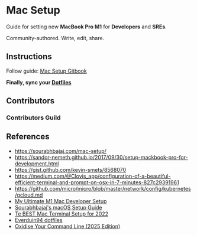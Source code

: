 # Mac Setup

Guide for setting new **MacBook Pro M1** for **Developers** and **SREs**.

Community-authored. Write, edit, share.

## Instructions

Follow guide: [Mac Setup Gitbook](https://xmlking.gitbook.io/macos-setup/)

**Finally, sync your [Dotfiles](./docs/essentials/dotfiles.md)**

## Contributors

### Contributors Guild

## References

- <https://sourabhbajaj.com/mac-setup/>
- <https://sandor-nemeth.github.io/2017/09/30/setup-mackbook-pro-for-development.html>
- <https://gist.github.com/kevin-smets/8568070>
- <https://medium.com/@Clovis_app/configuration-of-a-beautiful-efficient-terminal-and-prompt-on-osx-in-7-minutes-827c29391961>
- <https://github.com/micro/micro/blob/master/network/config/kubernetes/gcloud.md>
- [My Ultimate M1 Mac Developer Setup](https://codeburst.io/my-ultimate-m1-mac-developer-setup-cfdb2daeed2d)
- [Sourabhbajaj's macOS Setup Guide](https://sourabhbajaj.com/mac-setup/index.html)
- [Te BEST Mac Terminal Setup for 2022](https://bdarfler.medium.com/the-best-mac-terminal-setup-for-2022-44bf6e3c1a6e)
- [Everduin94 dotfiles](https://github.com/Everduin94/dotfiles)
- [Oxidise Your Command Line (2025 Edition)](https://www.youtube.com/watch?v=rWMQ-g2QDsI)
